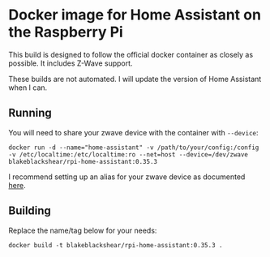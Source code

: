 # Docker image for Home Assistant on the Raspberry Pi
This build is designed to follow the official docker container as closely as
possible. It includes Z-Wave support.

These builds are not automated. I will update the version of Home Assistant
when I can.

## Running
You will need to share your zwave device with the container with `--device`:
```
docker run -d --name="home-assistant" -v /path/to/your/config:/config -v /etc/localtime:/etc/localtime:ro --net=host --device=/dev/zwave blakeblackshear/rpi-home-assistant:0.35.3
```

I recommend setting up an alias for your zwave device as documented [here](http://hintshop.ludvig.co.nz/show/persistent-names-usb-serial-devices/).

## Building
Replace the name/tag below for your needs:
```
docker build -t blakeblackshear/rpi-home-assistant:0.35.3 .
```

